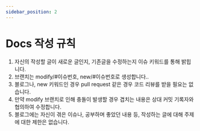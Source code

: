 ```yaml
---
sidebar_position: 2
---
```


# Docs 작성 규칙

1. 자신의 작성할 글이 새로운 글인지, 기존글을 수정하는지 이슈 키워드를 통해 밝힙니다.
2. 브랜치는 modify/#이슈번호, new/#이슈번호로 생성합니다..
3. 블로그나, new 키워드인 경우 pull request 같은 경우 코드 리뷰를 받을 필요는 없습니다.
4. 만약 modify 브랜치로 인해 충돌이 발생할 경우 겹치는 내용은 상대 커밋 기록자와 협의하여 수정합니다.
5. 블로그에는 자신이 겪은 이슈나, 공부하며 좋았던 내용 등, 작성하는 글에 대해 주제에 대한 제한은 없습니다.
